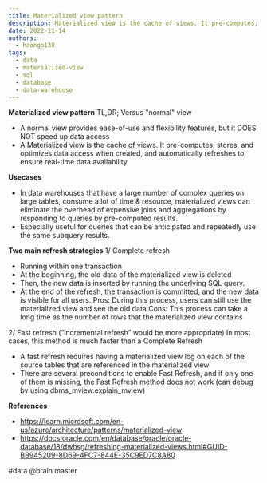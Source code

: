 ```yaml
---
title: Materialized view pattern
description: Materialized view is the cache of views. It pre-computes, stores, and optimizes data access when created, and automatically refreshes to ensure real-time data availability.
date: 2022-11-14
authors:
  - haongo138
tags:
  - data
  - materialized-view
  - sql
  - database
  - data-warehouse
---
```


**Materialized view pattern**
TL,DR;
Versus "normal" view

- A normal view provides ease-of-use and flexibility features, but it DOES NOT speed up data access
- A Materialized view is the cache of views. It pre-computes, stores, and optimizes data access when created, and automatically refreshes to ensure real-time data availability

**Usecases**

- In data warehouses that have a large number of complex queries on large tables, consume a lot of time & resource, materialized views can eliminate the overhead of expensive joins and aggregations by responding to queries by pre-computed results.
- Especially useful for queries that can be anticipated and repeatedly use the same subquery results.

**Two main refresh strategies**
1/ Complete refresh

- Running within one transaction
- At the beginning, the old data of the materialized view is deleted
- Then, the new data is inserted by running the underlying SQL query.
- At the end of the refresh, the transaction is committed, and the new data is visible for all users.
  Pros: During this process, users can still use the materialized view and see the old data
  Cons: This process can take a long time as the number of rows that the materialized view contains

2/ Fast refresh (“incremental refresh” would be more appropriate)
In most cases, this method is much faster than a Complete Refresh

- A fast refresh requires having a materialized view log on each of the source tables that are referenced in the materialized view
- There are several preconditions to enable Fast Refresh, and if only one of them is missing, the Fast Refresh method does not work (can debug by using dbms_mview.explain_mview)

**References**

- https://learn.microsoft.com/en-us/azure/architecture/patterns/materialized-view
- https://docs.oracle.com/en/database/oracle/oracle-database/18/dwhsg/refreshing-materialized-views.html#GUID-BB945209-8D69-4FC7-844E-35C9ED7C8A80

#data
@brain master
